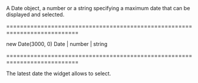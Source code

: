 <!--**
/*-------------------------------------------
    Auto-generated file. Do not modify.
-------------------------------------------

**-->
<!--d-->A Date object, a number or a string specifying a maximum date that can be displayed and selected.<!--/d-->
===========================================================================
<!--default-->new Date(3000, 0)<!--/default-->
<!--type-->Date | number | string<!--/type-->
===========================================================================

<!--shortDescription-->
The latest date the widget allows to select.
<!--/shortDescription-->

<!--fullDescription-->

<!--/fullDescription-->